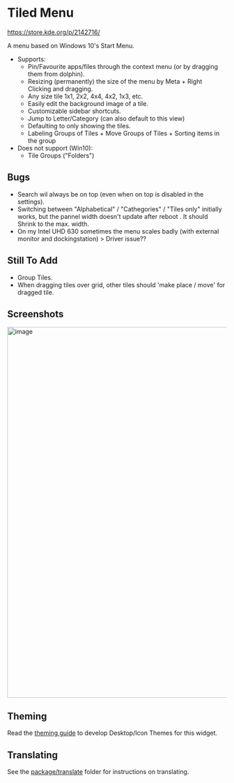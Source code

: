 # Tiled Menu

https://store.kde.org/p/2142716/

A menu based on Windows 10's Start Menu.

* Supports:
    * Pin/Favourite apps/files through the context menu (or by dragging them from dolphin).
    * Resizing (permanently) the size of the menu by Meta + Right Clicking and dragging.
    * Any size tile 1x1, 2x2, 4x4, 4x2, 1x3, etc.
    * Easily edit the background image of a tile.
    * Customizable sidebar shortcuts.
    * Jump to Letter/Category (can also default to this view)
    * Defaulting to only showing the tiles.
    * Labeling Groups of Tiles + Move Groups of Tiles + Sorting items in the group
* Does not support (Win10):
    * Tile Groups ("Folders")
      
## Bugs

* Search wil always be on top (even when on top is disabled in the settings).
* Switching between "Alphabetical" / "Cathegories" / "Tiles only" initially works, but the pannel width doesn't update after reboot . It should Shrink to the max. width.
* On my Intel UHD 630 sometimes the menu scales badly (with external monitor and dockingstation) > Driver issue??

## Still To Add
* Group Tiles.
* When dragging tiles over grid, other tiles should 'make place / move' for dragged tile.

## Screenshots

<img width="1719" height="851" alt="image" src="https://github.com/user-attachments/assets/bd99a0be-7956-4c7c-8ed8-b5d196a30cf9" />

## Theming

Read the [theming guide](Theming.md) to develop Desktop/Icon Themes for this widget.

## Translating

See the [package/translate](package/translate) folder for instructions on translating.
